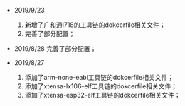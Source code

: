 
* 2019/9/23
  1. 新增了广和通l718的工具链的dokcerfile相关文件；
  2. 完善了部分配置；

* 2019/8/28
  完善了部分配置；

* 2019/8/27
  1. 添加了arm-none-eabi工具链的dokcerfile相关文件；
  2. 添加了xtensa-lx106-elf工具链的dokcerfile相关文件；
  3. 添加了xtensa-esp32-elf工具链的dokcerfile相关文件；

